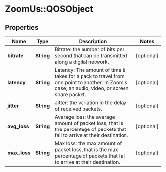 # ZoomUs::QOSObject

## Properties
Name | Type | Description | Notes
------------ | ------------- | ------------- | -------------
**bitrate** | **String** | Bitrate:  the number of bits per second that can be transmitted along a digital network. | [optional] 
**latency** | **String** | Latency: The amount of time it takes for a pack to travel from one point to another. In Zoom&#39;s case, an audio, video, or screen share packet. | [optional] 
**jitter** | **String** | Jitter:  the variation in the delay of received packets. | [optional] 
**avg_loss** | **String** | Average loss: the average amount of packet loss, that is the percentage of packets that fail to arrive at their destination. | [optional] 
**max_loss** | **String** | Max loss: the max amount of packet loss, that is the max percentage of packets that fail to arrive at their destination. | [optional] 


